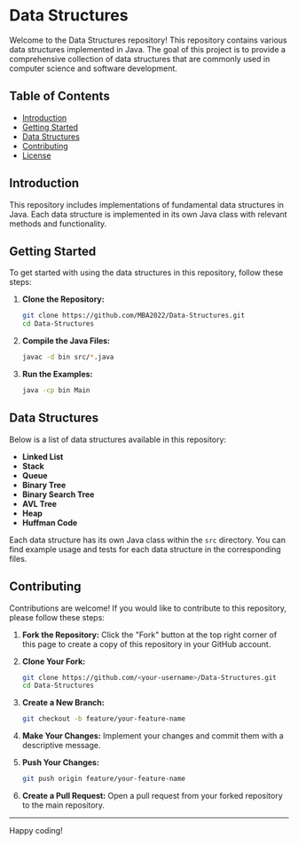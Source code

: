 # Data Structures

Welcome to the Data Structures repository! This repository contains various data structures implemented in Java. The goal of this project is to provide a comprehensive collection of data structures that are commonly used in computer science and software development.

## Table of Contents

- [Introduction](#introduction)
- [Getting Started](#getting-started)
- [Data Structures](#data-structures)
- [Contributing](#contributing)
- [License](#license)

## Introduction

This repository includes implementations of fundamental data structures in Java. Each data structure is implemented in its own Java class with relevant methods and functionality.

## Getting Started

To get started with using the data structures in this repository, follow these steps:

1. **Clone the Repository:**
    ```bash
    git clone https://github.com/MBA2022/Data-Structures.git
    cd Data-Structures
    ```

2. **Compile the Java Files:**
    ```bash
    javac -d bin src/*.java
    ```

3. **Run the Examples:**
    ```bash
    java -cp bin Main
    ```

## Data Structures

Below is a list of data structures available in this repository:

- **Linked List**
- **Stack**
- **Queue**
- **Binary Tree**
- **Binary Search Tree**
- **AVL Tree**
- **Heap**
- **Huffman Code**


Each data structure has its own Java class within the `src` directory. You can find example usage and tests for each data structure in the corresponding files.

## Contributing

Contributions are welcome! If you would like to contribute to this repository, please follow these steps:

1. **Fork the Repository:**
    Click the "Fork" button at the top right corner of this page to create a copy of this repository in your GitHub account.

2. **Clone Your Fork:**
    ```bash
    git clone https://github.com/<your-username>/Data-Structures.git
    cd Data-Structures
    ```

3. **Create a New Branch:**
    ```bash
    git checkout -b feature/your-feature-name
    ```

4. **Make Your Changes:**
    Implement your changes and commit them with a descriptive message.

5. **Push Your Changes:**
    ```bash
    git push origin feature/your-feature-name
    ```

6. **Create a Pull Request:**
    Open a pull request from your forked repository to the main repository.


---

Happy coding!
